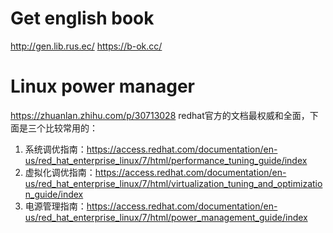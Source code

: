 # Get english book 
http://gen.lib.rus.ec/
https://b-ok.cc/

# Linux power manager

https://zhuanlan.zhihu.com/p/30713028
redhat官方的文档最权威和全面，下面是三个比较常用的：
1. 系统调优指南：https://access.redhat.com/documentation/en-us/red_hat_enterprise_linux/7/html/performance_tuning_guide/index
2. 虚拟化调优指南：https://access.redhat.com/documentation/en-us/red_hat_enterprise_linux/7/html/virtualization_tuning_and_optimization_guide/index
3. 电源管理指南：https://access.redhat.com/documentation/en-us/red_hat_enterprise_linux/7/html/power_management_guide/index
